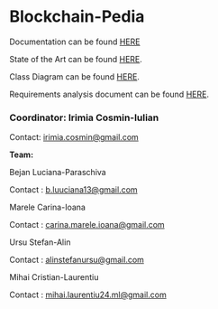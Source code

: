 # Blockchain-Pedia

Documentation can be found [HERE](https://docs.google.com/document/d/14_rnE8nKfXMyj6w1RhDL8m_orZ3cwzMzS9SQdv4lV0s/edit)

State of the Art can be found [HERE](https://docs.google.com/document/d/1a5bd_QrEQi9IooDOwWSxUzOzHLbgofyCUUbkv7_vVBo/edit#heading=h.bbaa7759cydt).

Class Diagram can be found [HERE](./docs/class-diagram.png).

Requirements analysis document can be found [HERE](https://docs.google.com/document/d/1rmV2RBYbfUJ7Hnfxul4ebAT3dNxWTTVnPLnhfwr5Bo8).

<h3>Coordinator: Irimia Cosmin-Iulian</h3>

Contact: irimia.cosmin@gmail.com

<b>Team:</b>

Bejan Luciana-Paraschiva

Contact : b.luuciana13@gmail.com

Marele Carina-Ioana

Contact : carina.marele.ioana@gmail.com

Ursu Stefan-Alin

Contact : alinstefanursu@gmail.com

Mihai Cristian-Laurentiu

Contact : mihai.laurentiu24.ml@gmail.com


